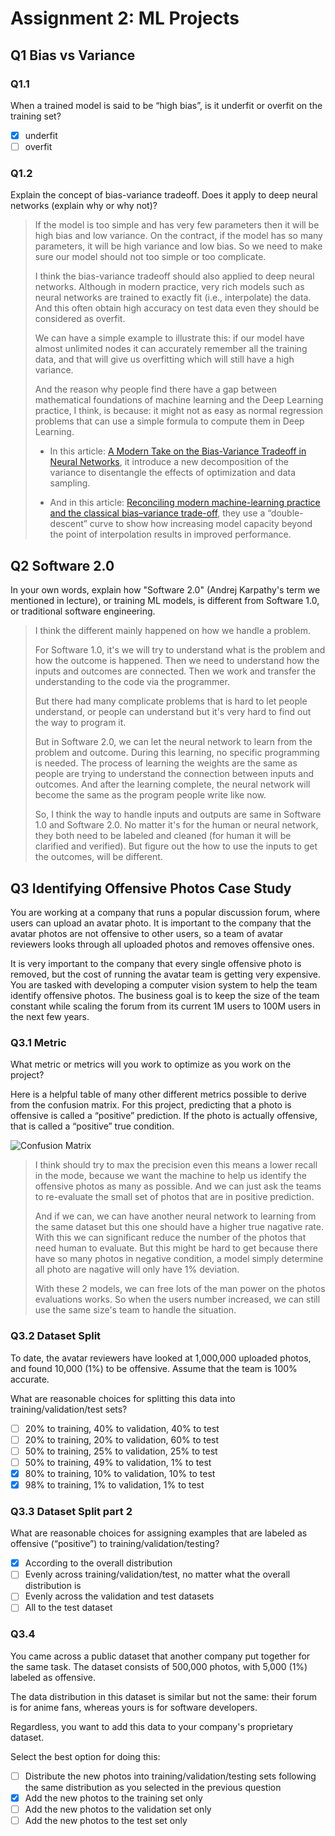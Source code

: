 # Assignment 2: ML Projects

## Q1 Bias vs Variance

### Q1.1
When a trained model is said to be “high bias”, is it underfit or overfit on the training set?

* [x] underfit
* [ ] overfit

### Q1.2
Explain the concept of bias-variance tradeoff. Does it apply to deep neural networks (explain why or why not)?

> If the model is too simple and has very few parameters then it will be high bias and low variance. On the contract, if the model has so many parameters, it will be high variance and low bias. So we need to make sure our model should not too simple or too complicate.
>
> I think the bias-variance tradeoff should also applied to deep neural networks. Although in modern practice, very rich models such as neural networks are trained to exactly fit (i.e., interpolate) the data. And this often obtain high accuracy on test data even they should be considered as overfit.
>
> We can have a simple example to illustrate this: if our model have almost unlimited nodes it can accurately remember all the training data, and that will give us overfitting which will still have a high variance.
>
> And the reason why people find there have a gap between mathematical foundations of machine learning and the Deep Learning practice, I think, is because: it might not as easy as normal regression problems that can use a simple formula to compute them in Deep Learning.
>
> * In this article: [A Modern Take on the Bias-Variance Tradeoff in Neural Networks](https://arxiv.org/abs/1810.08591), it introduce a new decomposition of the variance to disentangle the effects of optimization and data sampling.
>
> * And in this article: [Reconciling modern machine-learning practice and the classical bias–variance trade-off](https://www.pnas.org/content/116/32/15849), they use a “double-descent” curve to show how increasing model capacity beyond the point of interpolation results in improved performance.

## Q2 Software 2.0
In your own words, explain how "Software 2.0" (Andrej Karpathy's term we mentioned in lecture), or training ML models, is different from Software 1.0, or traditional software engineering.

> I think the different mainly happened on how we handle a problem.
>
> For Software 1.0, it's we will try to understand what is the problem and how the outcome is happened. Then we need to understand how the inputs and outcomes are connected. Then we work and transfer the understanding to the code via the programmer.
>
> But there had many complicate problems that is hard to let people understand, or people can understand but it's very hard to find out the way to program it.
>
> But in Software 2.0, we can let the neural network to learn from the problem and outcome. During this learning, no specific programming is needed. The process of learning the weights are the same as people are trying to understand the connection between inputs and outcomes. And after the learning complete, the neural network will become the same as the program people write like now.
>
> So, I think the way to handle inputs and outputs are same in Software 1.0 and Software 2.0. No matter it's for the human or neural network, they both need to be labeled and cleaned (for human it will be clarified and verified). But figure out the how to use the inputs to get the outcomes, will be different.

## Q3 Identifying Offensive Photos Case Study
You are working at a company that runs a popular discussion forum, where users can upload an avatar photo. It is important to the company that the avatar photos are not offensive to other users, so a team of avatar reviewers looks through all uploaded photos and removes offensive ones.

It is very important to the company that every single offensive photo is removed, but the cost of running the avatar team is getting very expensive. You are tasked with developing a computer vision system to help the team identify offensive photos. The business goal is to keep the size of the team constant while scaling the forum from its current 1M users to 100M users in the next few years.

### Q3.1 Metric
What metric or metrics will you work to optimize as you work on the project?

Here is a helpful table of many other different metrics possible to derive from the confusion matrix. For this project, predicting that a photo is offensive is called a “positive” prediction. If the photo is actually offensive, that is called a “positive” true condition.

![Confusion Matrix](https://s3-us-west-2.amazonaws.com/gradescope-static-assets/fsdl/conf_table.png)

> I think should try to max the precision even this means a lower recall in the mode, because we want the machine to help us identify the offensive photos as many as possible. And we can just ask the teams to re-evaluate the small set of photos that are in positive prediction.
>
> And if we can, we can have another neural network to learning from the same dataset but this one should have a higher true nagative rate. With this we can significant reduce the number of the photos that need human to evaluate. But this might be hard to get because there have so many photos in negative condition, a model simply determine all photo are nagative will only have 1% deviation.
>
> With these 2 models, we can free lots of the man power on the photos evaluations works. So when the users number increased, we can still use the same size's team to handle the situation.

### Q3.2 Dataset Split
To date, the avatar reviewers have looked at 1,000,000 uploaded photos, and found 10,000 (1%) to be offensive. Assume that the team is 100% accurate.

What are reasonable choices for splitting this data into training/validation/test sets?

* [ ] 20% to training, 40% to validation, 40% to test
* [ ] 20% to training, 20% to validation, 60% to test
* [ ] 50% to training, 25% to validation, 25% to test
* [ ] 50% to training, 49% to validation, 1% to test
* [x] 80% to training, 10% to validation, 10% to test
* [x] 98% to training, 1% to validation, 1% to test

### Q3.3 Dataset Split part 2
What are reasonable choices for assigning examples that are labeled as offensive (“positive”) to training/validation/testing?

* [x] According to the overall distribution
* [ ] Evenly across training/validation/test, no matter what the overall distribution is
* [ ] Evenly across the validation and test datasets
* [ ] All to the test dataset

### Q3.4
You came across a public dataset that another company put together for the same task. The dataset consists of 500,000 photos, with 5,000 (1%) labeled as offensive.

The data distribution in this dataset is similar but not the same: their forum is for anime fans, whereas yours is for software developers.

Regardless, you want to add this data to your company's proprietary dataset.

Select the best option for doing this:

* [ ] Distribute the new photos into training/validation/testing sets following the same distribution as you selected in the previous question
* [x] Add the new photos to the training set only
* [ ] Add the new photos to the validation set only
* [ ] Add the new photos to the test set only
